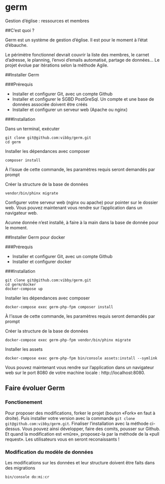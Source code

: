 # germ
Gestion d’église : ressources et membres

##C’est quoi ?

Germ est un système de gestion d’église. Il est pour le moment à l’état d’ébauche.

Le périmètre fonctionnel devrait couvrir la liste des membres, le carnet d’adresse, le planning, l’envoi d’emails automatisé, partage de données… Le projet évolue par itérations selon la méthode Agile.

##Installer Germ

###Prérequis

- Installer et configurer Git, avec un compte Github
- Installer et configurer le SGBD PostGreSql. Un compte et une base de données associée doivent être créés
- Installer et configurer un serveur web (Apache ou nginx)

###Installation

Dans un terminal, exécuter

```
git clone git@github.com:vibby/germ.git
cd germ
```

Installer les dépendances avec composer
```
composer install
```
À l’issue de cette commande, les paramètres requis seront demandés par prompt

Créer la structure de la base de données
```
vendor/bin/phinx migrate
```

Configurer votre serveur web (nginx ou apache) pour pointer sur le dossier web.
Vous pouvez maintenant vous rendre sur l’application dans un navigateur web.

Acunne donnée n’est installé, à faire à la main dans la base de donnée pour le moment.

##Installer Germ pour docker

###Prérequis

- Installer et configurer Git, avec un compte Github
- Installer et configurer docker

###Installation


```
git clone git@github.com:vibby/germ.git
cd germ/docker
docker-compose up
```

Installer les dépendances avec composer
```
docker-compose exec germ-php-fpm composer install
```
À l’issue de cette commande, les paramètres requis seront demandés par prompt

Créer la structure de la base de données
```
docker-compose exec germ-php-fpm vendor/bin/phinx migrate
```

Installer les assets
```
docker-compose exec germ-php-fpm bin/console assets:install --symlink
```

Vous pouvez maintenant vous rendre sur l’application dans un navigateur web sur le port 8080 de votre machine locale : http://localhost:8080.

## Faire évoluer Germ

### Fonctionement

Pour proposer des modifications, forker le projet (bouton «Fork» en faut à droite). Puis installer votre version avec la commande ``git clone git@github.com:vibby/germ.git``. Finaliser l’installation avec la méthode ci-dessus. Vous pouvez ainsi développer, faire des comits, pousser sur Github. Et quand la modification est «mûre», proposez-la par la méthode de la «pull request». Les utilisateurs vous en seront reconaissants !

### Modification du modèle de données

Les modifications sur les données et leur structure doivent être faits dans des migrations
```
bin/console do:mi:cr
```

